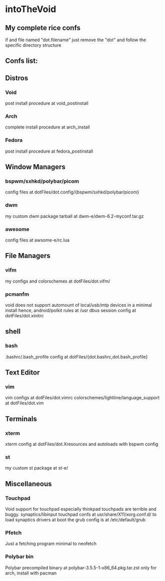 # intoTheVoid
## My complete rice confs
  if and file named "dot.filename" just remove the "dot" and follow the specific directory structure

## Confs list:

## Distros
### Void
  post install procedure at void_postinstall
### Arch
  complete install procedure at arch_install
### Fedora
  post install procedure at fedora_postinstall

## Window Managers
### bspwm/sxhkd/polybar/picom
  config files at dotFiles/dot.config/{bspwm/sxhkd/polybar/picom}
### dwm
  my custom dwm package tarball at dwm-e/dwm-6.2-myconf.tar.gz
### awesome
  config files at awsome-e/rc.lua

## File Managers
### vifm
  my configs and colorschemes at dotFiles/dot.vifm/
### pcmanfm
  void does not support automount of local/usb/mtp devices in a minimal install hence,
    android/polkit rules at /usr
    dbus session config at dotFiles/dot.xinitrc
 
## shell
### bash
  .bashrc/.bash_profile config at dotFiles/{dot.bashrc,dot.bash_profile}

## Text Editor
### vim
  vim configs at dotFiles/dot.vimrc
  colorschemes/lightline/language_support at dotFiles/dot.vim

## Terminals
### xterm
  xterm config at dotFiles/dot.Xresources and autoloads with bspwm config
### st
  my custom st package at st-e/

## Miscellaneous
### Touchpad
  Void support for touchpad especially thinkpad touchpads are terrible and buggy.
    synaptics/libinput touchpad confs at usr/share/X11/xorg.conf.d/
    to load synaptics drivers at boot the grub config is at /etc/default/grub
### Pfetch
  Just a fetching program minimal to neofetch
### Polybar bin
  Polybar precompiled binary at polybar-3.5.5-1-x86_64.pkg.tar.zst only for arch, install with pacman



